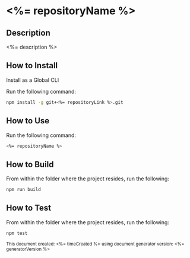 # <%= repositoryName %>

## Description 
<%= description %>

## How to Install

Install as a Global CLI

Run the following command:
```bash
npm install -g git+<%= repositoryLink %>.git
```

<!--- TODO: Add Additional Installation/Set Up Instructions, then delete this comment  --->

## How to Use
Run the following command:
```bash
<%= repositoryName %>
```
<!--- TODO: Add Additional Information on How to use the tool/module

Including: The command and any arguements that need to be passed in while running the program

AND

Any other important info to know about the program

then delete this comment  --->

## How to Build
From within the folder where the project resides, run the following:
```bash
npm run build
```

## How to Test
From within the folder where the project resides, run the following:
```bash
npm test
```
<sub>This document created: <%= timeCreated %> using document generator version: <%= generatorVersion %><sub>

<!--- TODO: Review the readme for accuracy, then delete this comment--->